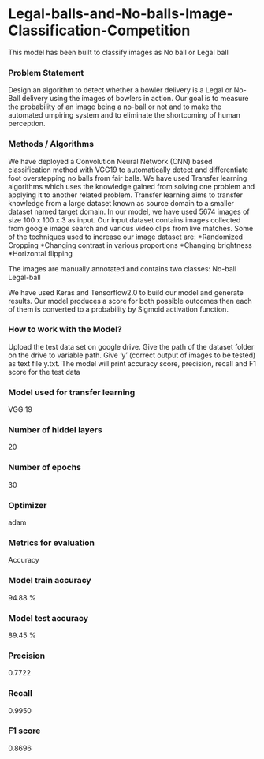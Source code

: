 # Legal-balls-and-No-balls-Image-Classification-Competition
This model has been built to classify images as No ball or Legal ball


### Problem Statement
 
Design an algorithm to detect whether a bowler delivery is a Legal or No-Ball delivery using the images of bowlers in action.
Our goal is to measure the probability of an image being a no-ball or not and to make the automated umpiring system and to eliminate the shortcoming of human perception.

### Methods / Algorithms 
 
We have deployed a Convolution Neural Network (CNN) based classification method with VGG19 to automatically detect and differentiate foot overstepping no balls from fair balls.
We have used Transfer learning algorithms which uses the knowledge gained from solving one problem and applying it to another related problem. Transfer learning aims to transfer knowledge from a large dataset known as source domain to a smaller dataset named target domain. 
In our model, we have used 5674 images of size 100 x 100 x 3  as input. Our input dataset contains images collected from google image search and various video clips from live matches.
Some of the techniques used to increase our image dataset are:
*Randomized Cropping
*Changing contrast in various proportions
*Changing brightness
*Horizontal flipping

The images are manually annotated and contains two classes:
No-ball
Legal-ball

We have used Keras and Tensorflow2.0 to build our model and generate results. Our model produces a score for both possible outcomes then each of them is converted to a probability by Sigmoid activation function.


### How to work with the Model?

Upload the test data set on google drive.
Give the path of the dataset folder on the drive to variable path.
Give  ‘y’ (correct output of images to be tested) as text file y.txt.
The model will print accuracy score, precision, recall and F1 score for the test data

### Model used for transfer learning
VGG 19

### Number of hiddel layers
20

### Number of epochs
30

### Optimizer
adam

### Metrics for evaluation
Accuracy

### Model train accuracy
94.88 %

### Model test accuracy
89.45 %

### Precision
0.7722

### Recall
0.9950

### F1 score
0.8696
 

